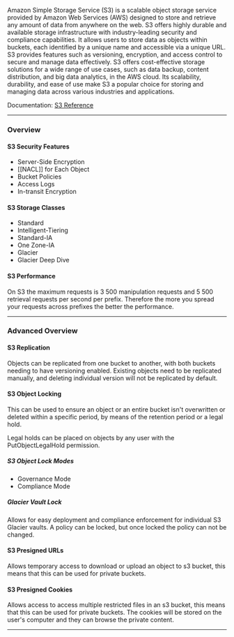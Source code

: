 Amazon Simple Storage Service (S3) is a scalable object storage service provided by Amazon Web Services (AWS) designed to store and retrieve any amount of data from anywhere on the web. S3 offers highly durable and available storage infrastructure with industry-leading security and compliance capabilities. It allows users to store data as objects within buckets, each identified by a unique name and accessible via a unique URL. S3 provides features such as versioning, encryption, and access control to secure and manage data effectively. S3 offers cost-effective storage solutions for a wide range of use cases, such as data backup, content distribution, and big data analytics, in the AWS cloud. Its scalability, durability, and ease of use make S3 a popular choice for storing and managing data across various industries and applications.

Documentation: [S3 Reference](https://aws.amazon.com/pm/serv-s3/?gclid=CjwKCAiAuNGuBhAkEiwAGId4aijviq79UgpFVnKTv6NktTPMmINIIDKzTk7A7VYLWhzwOK-VTJuO0hoCmcQQAvD_BwE&trk=c8974be7-bc21-436d-8108-722e8ab912e1&sc_channel=ps&ef_id=CjwKCAiAuNGuBhAkEiwAGId4aijviq79UgpFVnKTv6NktTPMmINIIDKzTk7A7VYLWhzwOK-VTJuO0hoCmcQQAvD_BwE:G:s&s_kwcid=AL!4422!3!645125274431!e!!g!!aws%20s3!19574556914!145779857032)
___
### Overview
#### S3 Security Features
- Server-Side Encryption
- [[NACL]] for Each Object
- Bucket Policies
- Access Logs
- In-transit Encryption
#### S3 Storage Classes
- Standard
- Intelligent-Tiering
- Standard-IA
- One Zone-IA
- Glacier
- Glacier Deep Dive
#### S3 Performance
On S3 the maximum requests is 3 500 manipulation requests and 5 500 retrieval requests per second per prefix. Therefore the more you spread your requests across prefixes the better the performance.

___
### Advanced Overview
#### S3 Replication
Objects can be replicated from one bucket to another, with both buckets needing to have versioning enabled. Existing objects need to be replicated manually, and deleting individual version will not be replicated by default.
#### S3 Object Locking
This can be used to ensure an object or an entire bucket isn't overwritten or deleted within a specific period, by means of the retention period or a legal hold.

Legal holds can be placed on objects by any user with the PutObjectLegalHold permission.
##### S3 Object Lock Modes
- Governance Mode
- Compliance Mode
##### Glacier Vault Lock
Allows for easy deployment and compliance enforcement for individual S3 Glacier vaults. A policy can be locked, but once locked the policy can not be changed.
#### S3 Presigned URLs
Allows temporary access to download or upload an object to s3 bucket, this means that this can be used for private buckets.
#### S3 Presigned Cookies
Allows access to access multiple restricted files in an s3 bucket, this means that this can be used for private buckets. The cookies will be stored on the user's computer and they can browse the private content.

_______
